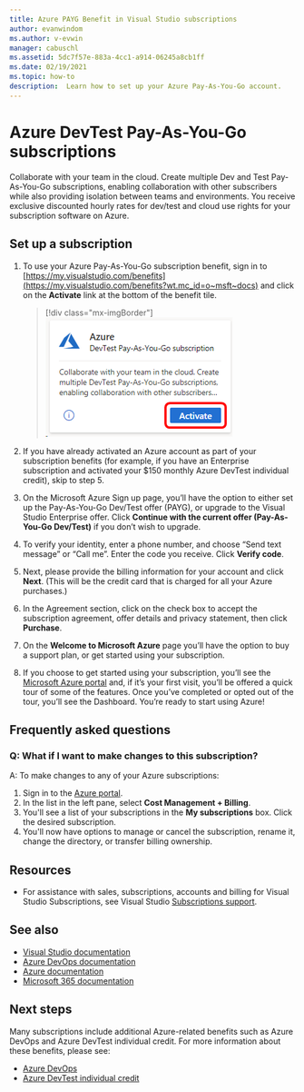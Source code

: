```yaml
---
title: Azure PAYG Benefit in Visual Studio subscriptions
author: evanwindom
ms.author: v-evwin
manager: cabuschl
ms.assetid: 5dc7f57e-883a-4cc1-a914-06245a8cb1ff
ms.date: 02/19/2021
ms.topic: how-to
description:  Learn how to set up your Azure Pay-As-You-Go account.
---
```


# Azure DevTest Pay-As-You-Go subscriptions
Collaborate with your team in the cloud.  Create multiple Dev and Test Pay-As-You-Go subscriptions, enabling collaboration with other subscribers while also providing isolation between teams and environments.  You receive exclusive discounted hourly rates for dev/test and cloud use rights for your subscription software on Azure.

## Set up a subscription
1. To use your Azure Pay-As-You-Go subscription benefit, sign in to [https://my.visualstudio.com/benefits](https://my.visualstudio.com/benefits?wt.mc_id=o~msft~docs) and click on the **Activate** link at the bottom of the benefit tile.
   > [!div class="mx-imgBorder"]
   > ![Azure PAYG Tile](_img/vs-azure-payg/vs-azure-payg-tile.png "Click 'Activate' on the DevTest Pay-As-You-Go subscription tile to get started.")

2. If you have already activated an Azure account as part of your subscription benefits (for example, if you have an Enterprise subscription and activated your $150 monthly Azure DevTest individual credit), skip to step 5.

3. On the Microsoft Azure Sign up page, you’ll have the option to either set up the Pay-As-You-Go Dev/Test offer (PAYG), or upgrade to the Visual Studio Enterprise offer.  Click **Continue with the current offer (Pay-As-You-Go Dev/Test)** if you don’t wish to upgrade.

4. To verify your identity, enter a phone number, and choose “Send text message” or “Call me”.  Enter the code you receive.  Click **Verify code**.

5. Next, please provide the billing information for your account and click **Next**.  (This will be the credit card that is charged for all your Azure purchases.)

6. In the Agreement section, click on the check box to accept the subscription agreement, offer details and privacy statement, then click **Purchase**.

7. On the **Welcome to Microsoft Azure** page you’ll have the option to buy a support plan, or get started using your subscription.

8. If you choose to get started using your subscription, you’ll see the [Microsoft Azure portal](https://portal.azure.com) and, if it’s your first visit, you’ll be offered a quick tour of some of the features.  Once you’ve completed or opted out of the tour, you’ll see the Dashboard.  You’re ready to start using Azure!

## Frequently asked questions
### Q:  What if I want to make changes to this subscription?
A: To make changes to any of your Azure subscriptions:
1. Sign in to the [Azure portal](https://portal.azure.com).
2. In the list in the left pane, select **Cost Management + Billing**.
3. You'll see a list of your subscriptions in the **My subscriptions** box. Click the desired subscription.
4. You'll now have options to manage or cancel the subscription, rename it, change the directory, or transfer billing ownership.

## Resources
- For assistance with sales, subscriptions, accounts and billing for Visual Studio Subscriptions, see Visual Studio [Subscriptions support](https://aka.ms/vssubscriberhelp).

## See also
- [Visual Studio documentation](/visualstudio/)
- [Azure DevOps documentation](/azure/devops/)
- [Azure documentation](/azure/)
- [Microsoft 365 documentation](/microsoft-365/)

## Next steps
Many subscriptions include additional Azure-related benefits such as Azure DevOps and Azure DevTest individual credit.  For more information about these benefits, please see:
- [Azure DevOps](vs-azure-devops.md)
- [Azure DevTest individual credit](vs-azure.md)